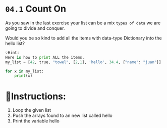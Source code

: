 # `04.1` Count On


As you saw in the last exercise your list can be a mix
`types of data` we are going to divide and conquer.

Would you be so kind to add all the items with data-type Dictionary into the hello list?

```py
💡Hint:
Here is how to print ALL the items.
my_list = [42, true, "towel", [2,1], 'hello', 34.4, {"name": "juan"}]

for x in my_list:
    print(x)
```

# 📝Instructions:
1. Loop the given list
2. Push the arrays found to an new list called hello
3. Print the variable hello
